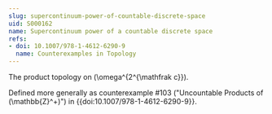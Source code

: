 ```yaml
---
slug: supercontinuum-power-of-countable-discrete-space
uid: S000162
name: Supercontinuum power of a countable discrete space
refs:
- doi: 10.1007/978-1-4612-6290-9
  name: Counterexamples in Topology
---
```

The product topology on \(\omega^{2^{\mathfrak c}}\).

Defined more generally as counterexample #103
("Uncountable Products of \(\mathbb{Z}^+\)")
in {{doi:10.1007/978-1-4612-6290-9}}.
